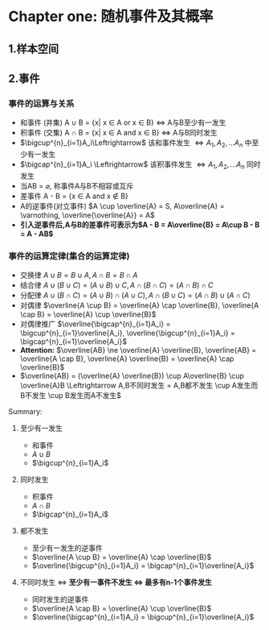# Chapter one: 随机事件及其概率
## 1.样本空间
## 2.事件
### 事件的运算与关系
* 和事件 (并集) A $\cup$ B = {x| x $\in$ A or x  $\in$ B} $\Leftrightarrow$ A与B至少有一发生
* 积事件 (交集) A $\cap$ B = {x| x  $\in$ A and x  $\in$ B} $\Leftrightarrow$ A与B同时发生
* $\bigcup^{n}_{i=1}A_i\Leftrightarrow$ 该和事件发生 $\Leftrightarrow A_1,A_2,...A_n$ 中至少有一发生
* $\bigcap^{n}_{i=1}A_i \Leftrightarrow$ 该积事件发生 $\Leftrightarrow A_1,A_2,...A_n$ 同时发生
* 当AB = $\varnothing$, 称事件A与B不相容或互斥
* 差事件 A - B = {x $\in$ A and x $\notin$ B}
* A的逆事件(对立事件) $A \cup \overline{A} = S, A\overline{A} = \varnothing, \overline{\overline{A}} = A$
* **引入逆事件后,A与B的差事件可表示为$A - B = A\overline{B} = A\cup B - B = A - AB$**

### 事件的运算定律(集合的运算定律)
* 交换律 $A \cup B = B \cup A, A \cap B = B \cap A$
* 结合律 $A \cup (B \cup C) = (A \cup B) \cup C, A \cap (B \cap C) = (A \cap B) \cap C$
* 分配律 $A \cup (B \cap C) = (A \cup B) \cap (A \cup C), A \cap (B \cup C) = (A \cap B) \cup (A \cap C)$
* 对偶律 $\overline{A \cup B} = \overline{A} \cap \overline{B}, \overline{A \cap B} = \overline{A} \cup \overline{B}$
* 对偶律推广 $\overline{\bigcap^{n}_{i=1}A_i} = \bigcup^{n}_{i=1}\overline{A_i}, \overline{\bigcup^{n}_{i=1}A_i} = \bigcap^{n}_{i=1}\overline{A_i}$
* __Attention:__ $\overline{AB} \ne \overline{A} \overline{B}, \overline{AB} = \overline{A \cap B}, \overline{A} \overline{B} = \overline{A} \cap \overline{B}$
* $\overline{AB} = (\overline{A} \overline{B}) \cup A\overline{B} \cup \overline{A}B \Leftrightarrow A,B不同时发生 = A,B都不发生 \cup A发生而B不发生 \cup B发生而A不发生$

Summary:
1. 至少有一发生
    * 和事件
    * $A \cup B$
    * $\bigcup^{n}_{i=1}A_i$

2. 同时发生
    * 积事件
    * $A \cap B$
    * $\bigcap^{n}_{i=1}A_i$

3. 都不发生
    * 至少有一发生的逆事件
    * $\overline{A \cup B} = \overline{A} \cap \overline{B}$
    * $\overline{\bigcup^{n}_{i=1}A_i} = \bigcap^{n}_{i=1}\overline{A_i}$

4. 不同时发生 $\Leftrightarrow$ __至少有一事件不发生 $\Leftrightarrow$ 最多有n-1个事件发生__
    * 同时发生的逆事件
    * $\overline{A \cap B} = \overline{A} \cup \overline{B}$
    * $\overline{\bigcap^{n}_{i=1}A_i} = \bigcup^{n}_{i=1}\overline{A_i}$

<script type="text/javascript" src="http://cdn.mathjax.org/mathjax/latest/MathJax.js?config=default"></script>
